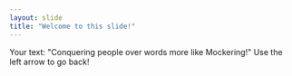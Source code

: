 ```yaml
---
layout: slide
title: "Welcome to this slide!"
---
```

Your text: "Conquering people over words more like Mockering!"
Use the left arrow to go back!
